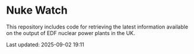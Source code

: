 # Nuke Watch

This repository includes code for retrieving the latest information available on the output of EDF nuclear power plants in the UK.

Last updated: 2025-09-02 19:11